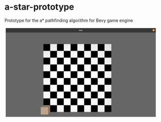 # a-star-prototype
Prototype for the a* pathfinding algorithm for Bevy game engine

![Latest version screenshot](images/1.png)
